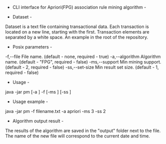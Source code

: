  - CLI interface for Apriori(FPG) association rule mining algorithm - 

- Dataset -

Dataset is a text file containing transactional data. 
Each transaction is located on a new line, starting with the first. 
Transaction elements are separated by a white space. An example in the root of the repository.

- Posix parameters -

-f,--file <arg>        File name.             (default - none, required - true)
-a,--algorithm <arg>   Algorithm name.        (default - "FPG", required - false)
-ms,--support <arg>    Min mining support.    (default - 2, required - false)
-ss,--set-size <arg>   Min result set size.   (default - 1, required - false)

- Usage -

java -jar pm [-a <arg>] -f <arg> [-ms <arg>] [-ss <arg>]

- Usage example -

java -jar pm -f filename.txt -a apriori -ms 3 -ss 2

- Algorithm output result -

The results of the algorithm are saved in the "output" folder next to the file. 
The name of the new file will correspond to the current date and time.
